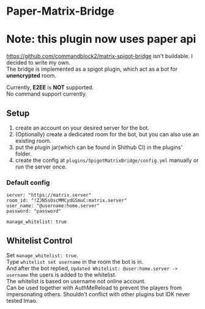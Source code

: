 # Paper-Matrix-Bridge
# Note: this plugin now uses paper api
https://github.com/commandblock2/matrix-spigot-bridge isn't buildable.
I decided to write my own.  
The bridge is implemented as a spigot plugin, which act as a bot for **unencrypted** room.

Currently, **E2EE** is **NOT** supported.  
No command support currently.

## Setup
1. create an account on your desired server for the bot.
2. (Optionally) create a dedicated room for the bot, but you can also use an existing room.
3. put the plugin jar(which can be found in Shithub CI) in the plugins' folder.
4. create the config at `plugins/SpigotMatrixBridge/config.yml` manually or run the server once.
### Default config
```
server: "https://matrix.server"
room_id: "!ZJNSsOscMMCydGSmuC:matrix.server"
user_name: "@username:home.server"
password: "password"

manage_whitelist: true
```
## Whitelist Control
Set `manage_whitelist: true`.  
Type `whitelist set username` in the room the bot is in.  
And after the bot replied, `Updated Whitelist: @user:home.server -> username`
the users is added to the whitelist.  
The whitelist is based on username not online account.  
Can be used together with AuthMeReload to prevent the players from impersonating others.
Shouldn't conflict with other plugins but IDK never tested lmao.
